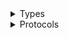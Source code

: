 <details>
<summary>Types</summary>

  - [DecodingError](/DecodingError)
  - [Frame](/Frame)
  - [Loop](/Loop)
  - [Loop.CompletionBehavior](/Loop_CompletionBehavior)
  - [LoopImage](/LoopImage)
  - [LoopImage.LoopMode](/LoopImage_LoopMode)
  - [LoopView](/LoopView)
  - [LoopView.CompletionBehavior](/LoopView_CompletionBehavior)

</details>

<details>
<summary>Protocols</summary>

  - [Codec](/Codec)
  - [LoopViewActivityDelegate](/LoopViewActivityDelegate)
  - [LoopViewDelegate](/LoopViewDelegate)

</details>
